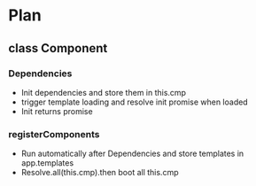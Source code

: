 # Plan
## class Component
### Dependencies
- Init dependencies and store them in this.cmp
- trigger template loading and resolve init promise when loaded
- Init returns promise
### registerComponents
- Run automatically after Dependencies and store templates in app.templates
- Resolve.all(this.cmp).then boot all this.cmp
